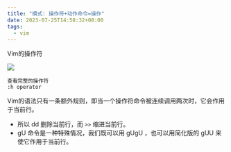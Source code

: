```yaml
---
title: "模式: 操作符+动作命令=操作"
date: 2023-07-25T14:58:32+08:00
tags:
  - vim
---
```


Vim的操作符

![](https://res.weread.qq.com/wrepub/epub_729213_44)

```
查看完整的操作符
:h operator
```

Vim的语法只有一条额外规则，即当一个操作符命令被连续调用两次时，它会作用于当前行。

- 所以 dd 删除当前行，而 `>>` 缩进当前行。
- gU 命令是一种特殊情况，我们既可以用 gUgU ，也可以用简化版的 gUU 来使它作用于当前行。

